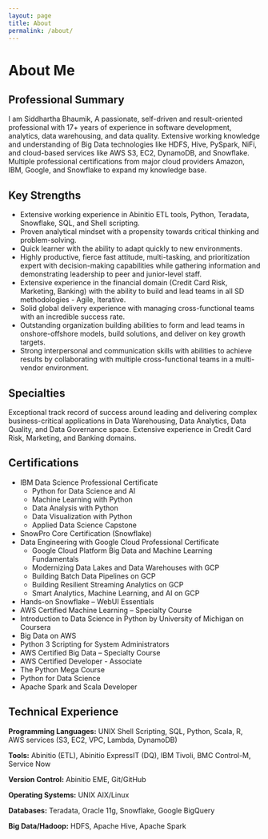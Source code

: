 ```yaml
---
layout: page
title: About
permalink: /about/
---
```


# About Me

## Professional Summary

I am Siddhartha Bhaumik, A passionate, self-driven and result-oriented professional with 17+ years of experience in software development, analytics, data warehousing, and data quality. Extensive working knowledge and understanding of Big Data technologies like HDFS, Hive, PySpark, NiFi, and cloud-based services like AWS S3, EC2, DynamoDB, and Snowflake. Multiple professional certifications from major cloud providers Amazon, IBM, Google, and Snowflake to expand my knowledge base.

## Key Strengths

- Extensive working experience in Abinitio ETL tools, Python, Teradata, Snowflake, SQL, and Shell scripting.
- Proven analytical mindset with a propensity towards critical thinking and problem-solving.
- Quick learner with the ability to adapt quickly to new environments.
- Highly productive, fierce fast attitude, multi-tasking, and prioritization expert with decision-making capabilities while gathering information and demonstrating leadership to peer and junior-level staff.
- Extensive experience in the financial domain (Credit Card Risk, Marketing, Banking) with the ability to build and lead teams in all SD methodologies - Agile, Iterative.
- Solid global delivery experience with managing cross-functional teams with an incredible success rate.
- Outstanding organization building abilities to form and lead teams in onshore-offshore models, build solutions, and deliver on key growth targets.
- Strong interpersonal and communication skills with abilities to achieve results by collaborating with multiple cross-functional teams in a multi-vendor environment.

## Specialties

Exceptional track record of success around leading and delivering complex business-critical applications in Data Warehousing, Data Analytics, Data Quality, and Data Governance space. Extensive experience in Credit Card Risk, Marketing, and Banking domains.

## Certifications

- IBM Data Science Professional Certificate
  - Python for Data Science and AI
  - Machine Learning with Python
  - Data Analysis with Python
  - Data Visualization with Python
  - Applied Data Science Capstone
- SnowPro Core Certification (Snowflake)
- Data Engineering with Google Cloud Professional Certificate
  - Google Cloud Platform Big Data and Machine Learning Fundamentals
  - Modernizing Data Lakes and Data Warehouses with GCP
  - Building Batch Data Pipelines on GCP
  - Building Resilient Streaming Analytics on GCP
  - Smart Analytics, Machine Learning, and AI on GCP
- Hands-on Snowflake – WebUI Essentials
- AWS Certified Machine Learning – Specialty Course
- Introduction to Data Science in Python by University of Michigan on Coursera
- Big Data on AWS
- Python 3 Scripting for System Administrators
- AWS Certified Big Data – Specialty Course
- AWS Certified Developer - Associate
- The Python Mega Course
- Python for Data Science
- Apache Spark and Scala Developer

## Technical Experience

**Programming Languages:** UNIX Shell Scripting, SQL, Python, Scala, R, AWS services (S3, EC2, VPC, Lambda, DynamoDB)

**Tools:** Abinitio (ETL), Abinitio ExpressIT (DQ), IBM Tivoli, BMC Control-M, Service Now

**Version Control:** Abinitio EME, Git/GitHub

**Operating Systems:** UNIX AIX/Linux

**Databases:** Teradata, Oracle 11g, Snowflake, Google BigQuery

**Big Data/Hadoop:** HDFS, Apache Hive, Apache Spark
